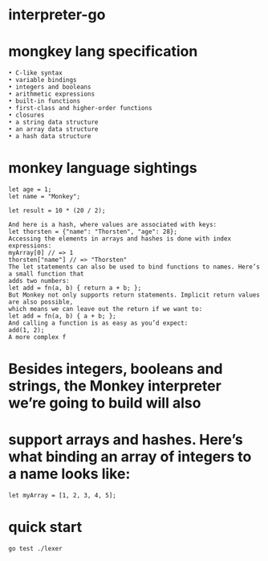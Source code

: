 # interpreter-go


# mongkey lang specification
``` console
• C-like syntax
• variable bindings
• integers and booleans
• arithmetic expressions
• built-in functions
• first-class and higher-order functions
• closures
• a string data structure
• an array data structure
• a hash data structure
```
# monkey language sightings
``` console
let age = 1;
let name = "Monkey";

let result = 10 * (20 / 2);

And here is a hash, where values are associated with keys:
let thorsten = {"name": "Thorsten", "age": 28};
Accessing the elements in arrays and hashes is done with index expressions:
myArray[0] // => 1
thorsten["name"] // => "Thorsten"
The let statements can also be used to bind functions to names. Here’s a small function that
adds two numbers:
let add = fn(a, b) { return a + b; };
But Monkey not only supports return statements. Implicit return values are also possible,
which means we can leave out the return if we want to:
let add = fn(a, b) { a + b; };
And calling a function is as easy as you’d expect:
add(1, 2);
A more complex f
```
# Besides integers, booleans and strings, the Monkey interpreter we’re going to build will also
# support arrays and hashes. Here’s what binding an array of integers to a name looks like:

``` console
let myArray = [1, 2, 3, 4, 5];
```


# quick start
``` console
go test ./lexer
```

